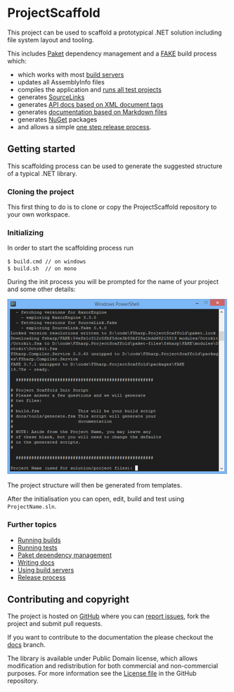 # ProjectScaffold

This project can be used to scaffold a prototypical .NET solution including file system layout and tooling.

This includes [Paket](paket-package-management.html) dependency management and a [FAKE](fake-build.html) build process which: 

* which works with most [build servers](build-servers.html) 
* updates all AssemblyInfo files
* compiles the application and [runs all test projects](running-tests.html)
* generates [SourceLinks](https://github.com/ctaggart/SourceLink)
* generates [API docs based on XML document tags](writing-docs.html#API-docs)
* generates [documentation based on Markdown files](writing-docs.html#Markdown-files)
* generates [NuGet](http://www.nuget.org) packages
* and allows a simple [one step release process](release-process.html). 

## Getting started

This scaffolding process can be used to generate the suggested structure of a typical .NET library.

### Cloning the project

This first thing to do is to clone or copy the ProjectScaffold repository to your own workspace.

### Initializing

In order to start the scaffolding process run 

    $ build.cmd // on windows
    $ build.sh  // on mono

During the init process you will be prompted for the name of your project and some other details: 

![alt text](img/init-script.png "Init script asking for project details")

The project structure will then be generated from templates.

After the initialisation you can open, edit, build and test using ``ProjectName.sln``.
 
### Further topics

* [Running builds](fake-build.html)
* [Running tests](running-tests.html)
* [Paket dependency management](paket-package-management.html)
* [Writing docs](writing-docs.html)
* [Using build servers](build-servers.html)
* [Release process](release-process.html)

## Contributing and copyright

The project is hosted on [GitHub][gh] where you can [report issues][issues], fork  the project and submit pull requests.

If you want to contribute to the documentation the please checkout the [docs](https://github.com/fsprojects/ProjectScaffold/tree/docs) branch.  

The library is available under Public Domain license, which allows modification and 
redistribution for both commercial and non-commercial purposes. For more information see the 
[License file][license] in the GitHub repository. 

  [content]: https://github.com/fsprojects/FSharp.ProjectScaffold/tree/master/docs/content
  [gh]: https://github.com/fsprojects/FSharp.ProjectScaffold
  [issues]: https://github.com/fsprojects/FSharp.ProjectScaffold/issues
  [license]: https://github.com/fsprojects/FSharp.ProjectScaffold/blob/master/LICENSE.txt